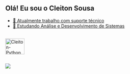 ## Olá! Eu sou o Cleiton Sousa

<div align="center">
  <a href="https://github.com/CleitonAsuos">
</div>

- 🔭 Atualmente trabalho com suporte técnico
- 🌱 Estudando Análise e Desenvolvimento de Sistemas

<div style="display: inline_block"><br>
<img align="center" alt="Cleiton-Python" height="50" width="60" src="https://cdn.jsdelivr.net/gh/devicons/devicon/icons/python/python-original-wordmark.svg" />


 ##
 
<div> 
  <a href="https://www.instagram.com/nxtielc/" target="_blank"><img src="https://img.shields.io/badge/-Instagram-%23E4405F?style=for-the-badge&logo=instagram&logoColor=white" target="_blank"></a>
 
  
</div>
